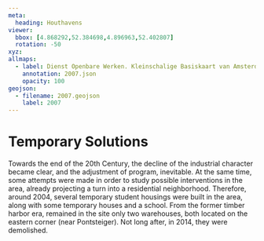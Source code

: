 ```yaml
---
meta:
  heading: Houthavens
viewer:
  bbox: [4.868292,52.384698,4.896963,52.402807]
  rotation: -50
xyz:
allmaps:
  - label: Dienst Openbare Werken. Kleinschalige Basiskaart van Amsterdam in 2006-2007, Blad 2. Scale 1:10000. Stadsarchief Amsterdam.
    annotation: 2007.json
    opacity: 100
geojson:
  - filename: 2007.geojson
    label: 2007
---
```

# Temporary Solutions
Towards the end of the 20th Century, the decline of the industrial character became clear, and the adjustment of program, inevitable. At the same time, some attempts were made in order to study possible interventions in the area, already projecting a turn into a residential neighborhood. Therefore, around 2004, several temporary student housings were built in the area, along with some temporary houses and a school. From the former timber harbor era, remained in the site only two warehouses, both located on the eastern corner (near Pontsteiger). Not long after, in 2014, they were demolished. 
